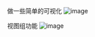 做一些简单的可视化
![image](https://user-images.githubusercontent.com/51939531/211244957-cc6f293f-ba83-4325-bca0-47b10f461ee3.png)

视图组功能
![image](https://user-images.githubusercontent.com/51939531/211489602-5081d55f-cdd2-4df1-9e26-2038a0a91b6f.png)

